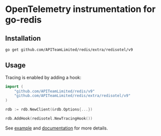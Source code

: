 # OpenTelemetry instrumentation for go-redis

## Installation

```bash
go get github.com/APITeamLimited/redis/extra/redisotel/v9
```

## Usage

Tracing is enabled by adding a hook:

```go
import (
    "github.com/APITeamLimited/redis/v9"
    "github.com/APITeamLimited/redis/extra/redisotel/v9"
)

rdb := rdb.NewClient(&rdb.Options{...})

rdb.AddHook(redisotel.NewTracingHook())
```

See [example](example) and [documentation](https://redis.uptrace.dev/tracing/) for more details.
